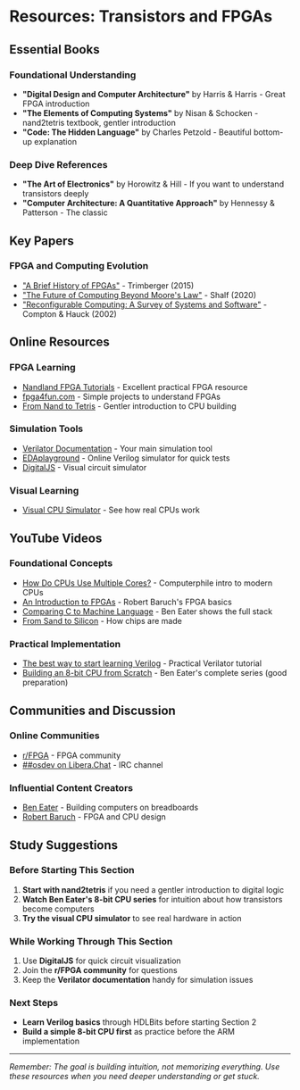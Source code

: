 # Resources: Transistors and FPGAs

## Essential Books

### Foundational Understanding
- **"Digital Design and Computer Architecture"** by Harris & Harris - Great FPGA introduction
- **"The Elements of Computing Systems"** by Nisan & Schocken - nand2tetris textbook, gentler introduction
- **"Code: The Hidden Language"** by Charles Petzold - Beautiful bottom-up explanation

### Deep Dive References
- **"The Art of Electronics"** by Horowitz & Hill - If you want to understand transistors deeply
- **"Computer Architecture: A Quantitative Approach"** by Hennessy & Patterson - The classic

## Key Papers

### FPGA and Computing Evolution
- ["A Brief History of FPGAs"](https://www.nae.edu/File.aspx?id=187216) - Trimberger (2015)
- ["The Future of Computing Beyond Moore's Law"](https://royalsocietypublishing.org/doi/10.1098/rsta.2019.0061) - Shalf (2020)
- ["Reconfigurable Computing: A Survey of Systems and Software"](https://dl.acm.org/doi/10.1145/508352.508353) - Compton & Hauck (2002)

## Online Resources

### FPGA Learning
- [Nandland FPGA Tutorials](https://www.nandland.com/) - Excellent practical FPGA resource
- [fpga4fun.com](https://www.fpga4fun.com/) - Simple projects to understand FPGAs
- [From Nand to Tetris](https://www.nand2tetris.org/) - Gentler introduction to CPU building

### Simulation Tools
- [Verilator Documentation](https://www.veripool.org/verilator/) - Your main simulation tool
- [EDAplayground](https://www.edaplayground.com/) - Online Verilog simulator for quick tests
- [DigitalJS](https://digitaljs.tilk.eu/) - Visual circuit simulator

### Visual Learning
- [Visual CPU Simulator](https://www.visual6502.org/) - See how real CPUs work

## YouTube Videos

### Foundational Concepts
- [How Do CPUs Use Multiple Cores?](https://www.youtube.com/watch?v=S3I5WNHbnJ0) - Computerphile intro to modern CPUs
- [An Introduction to FPGAs](https://www.youtube.com/watch?v=iHg0mmIg0UU) - Robert Baruch's FPGA basics
- [Comparing C to Machine Language](https://www.youtube.com/watch?v=yOyaJXpAYZQ) - Ben Eater shows the full stack
- [From Sand to Silicon](https://www.youtube.com/watch?v=Q5paWn7bFg4) - How chips are made

### Practical Implementation
- [The best way to start learning Verilog](https://www.youtube.com/watch?v=2IReMT_zjK8) - Practical Verilator tutorial
- [Building an 8-bit CPU from Scratch](https://www.youtube.com/playlist?list=PLowKtXNTBypGqImE405J2565dvjafglHU) - Ben Eater's complete series (good preparation)

## Communities and Discussion

### Online Communities
- [r/FPGA](https://www.reddit.com/r/FPGA/) - FPGA community
- [##osdev on Libera.Chat](https://libera.chat/) - IRC channel

### Influential Content Creators
- [Ben Eater](https://www.youtube.com/c/BenEater) - Building computers on breadboards
- [Robert Baruch](https://www.youtube.com/c/RobertBaruch) - FPGA and CPU design

## Study Suggestions

### Before Starting This Section
1. **Start with nand2tetris** if you need a gentler introduction to digital logic
2. **Watch Ben Eater's 8-bit CPU series** for intuition about how transistors become computers
3. **Try the visual CPU simulator** to see real hardware in action

### While Working Through This Section
1. Use **DigitalJS** for quick circuit visualization
2. Join the **r/FPGA community** for questions
3. Keep the **Verilator documentation** handy for simulation issues

### Next Steps
- **Learn Verilog basics** through HDLBits before starting Section 2
- **Build a simple 8-bit CPU first** as practice before the ARM implementation

---

*Remember: The goal is building intuition, not memorizing everything. Use these resources when you need deeper understanding or get stuck.* 